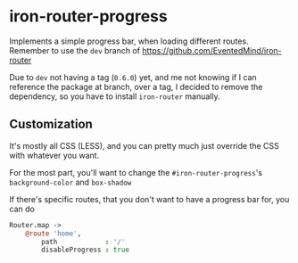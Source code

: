 # iron-router-progress

Implements a simple progress bar, when loading different routes.
Remember to use the `dev` branch of https://github.com/EventedMind/iron-router

Due to `dev` not having a tag (`0.6.0`) yet, and me not knowing if I can reference the package at branch, over a tag, I decided to remove the dependency, so you have to install `iron-router` manually.

## Customization

It's mostly all CSS (LESS), and you can pretty much just override the CSS with whatever you want.

For the most part, you'll want to change the `#iron-router-progress`'s `background-color` and `box-shadow`

If there's specific routes, that you don't want to have a progress bar for, you can do
```coffee
Router.map ->
	@route 'home',
		path            : '/'
		disableProgress : true
```
